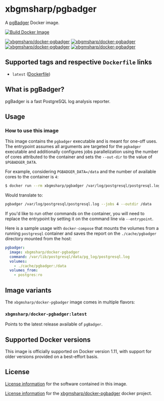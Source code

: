 # xbgmsharp/pgbadger
A [pgBadger](https://github.com/darold/pgbadger) Docker image.

[![Build Docker Image](https://github.com/xbgmsharp/docker-pgbadger/actions/workflows/docker-image.yml/badge.svg)](https://github.com/xbgmsharp/docker-pgbadger/actions/workflows/docker-image.yml)


[![xbgmsharp/docker-pgbadger][docker-pulls-image]][docker-hub-url]
[![xbgmsharp/docker-pgbadger][docker-stars-image]][docker-hub-url]
[![xbgmsharp/docker-pgbadger][docker-size-image]][docker-hub-url]
[![xbgmsharp/docker-pgbadger][docker-layers-image]][docker-hub-url]

## Supported tags and respective `Dockerfile` links
- `latest` ([Dockerfile](Dockerfile))

## What is pgBadger?

pgBadger is a fast PostgreSQL log analysis reporter.

## Usage
### How to use this image
This image contains the `pgbadger` executable and is meant for one-off uses. The entrypoint assumes all arguments are targeted for the `pgbadger` executable and additionally configures jobs parallelization using the number of cores attributed to the container and sets the `--out-dir` to the value of `$PGBADGER_DATA`.

For example, considering `PGBADGER_DATA=/data` and the number of available cores to the container is `4`:

```sh
$ docker run --rm xbgmsharp/pgbadger /var/log/postgresql/postgresql.log
```

Would translate to:

```sh
pgbadger /var/log/postgresql/postgresql.log --jobs 4 --outdir /data
```

If you'd like to run other commands on the container, you will need to replace the entrypoint by setting it on the command line via `--entrypoint`.

Here is a sample usage with `docker-compose` that mounts the volumes from a running `postgresql` container and saves the report on the `./cache/pgbadger` directory mounted from the host:

```yml
pgbadger:
  image: xbgmsharp/docker-pgbadger
  command: /var/lib/postgresql/data/pg_log/postgresql.log
  volumes:
    - ./cache/pgbadger:/data
  volumes_from:
    - postgres:ro
```

## Image variants
The `xbgmsharp/docker-pgbadger` image comes in multiple flavors:

### `xbgmsharp/docker-pgbadger:latest`
Points to the latest release available of `pgBadger`.

## Supported Docker versions
This image is officially supported on Docker version 1.11, with support for older versions provided on a best-effort basis.

## License
[License information](https://github.com/dalibo/pgbadger/blob/master/LICENSE) for the software contained in this image.

[License information](LICENSE) for the [xbgmsharp/docker-pgbadger](https://hub.docker.com/r/xbgmsharp/pgbadger) docker project.

[docker-hub-url]: https://hub.docker.com/r/xbgmsharp/docker-pgbadger
[docker-layers-image]: https://img.shields.io/microbadger/layers/xbgmsharp/docker-pgbadger/latest.svg?style=flat-square
[docker-pulls-image]: https://img.shields.io/docker/pulls/xbgmsharp/docker-pgbadger.svg?style=flat-square
[docker-size-image]: https://img.shields.io/microbadger/image-size/xbgmsharp/docker-pgbadger/latest.svg?style=flat-square
[docker-stars-image]: https://img.shields.io/docker/stars/docker-pgbadger.svg?style=flat-square
